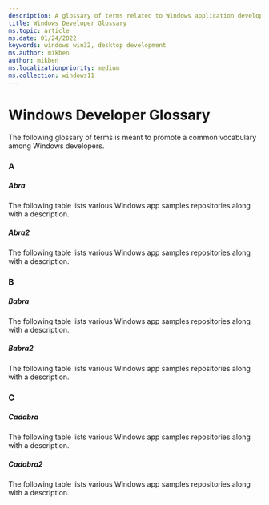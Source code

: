 ```yaml
---
description: A glossary of terms related to Windows application development.
title: Windows Developer Glossary
ms.topic: article
ms.date: 01/24/2022
keywords: windows win32, desktop development
ms.author: mikben
author: mikben
ms.localizationpriority: medium
ms.collection: windows11
---
```


# Windows Developer Glossary

The following glossary of terms is meant to promote a common vocabulary among Windows developers.


### A

##### Abra
The following table lists various Windows app samples repositories along with a description. 

##### Abra2
The following table lists various Windows app samples repositories along with a description. 

### B

##### Babra
The following table lists various Windows app samples repositories along with a description. 

##### Babra2
The following table lists various Windows app samples repositories along with a description. 

### C

##### Cadabra
The following table lists various Windows app samples repositories along with a description. 

##### Cadabra2
The following table lists various Windows app samples repositories along with a description. 
